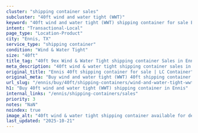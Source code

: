 ```yaml
---
cluster: "shipping container sales"
subcluster: "40ft wind and water tight (WWT)"
keyword: "40ft wind and water tight (WWT) shipping container for sale Ennis, TX"
intent: "Transactional-Local"
page_type: "Location-Product"
city: "Ennis, TX"
service_type: "shipping container"
condition: "Wind & Water Tight"
size: "40ft"
title_tag: "40ft 9ex Wind & Water Tight shipping container Sales in Ennis | LC Container"
meta_description: "40ft wind & water tight shipping container sales in Ennis. Fast delivery, competitive pricing. Serving shipping containers area. Quote ID: 8CO. Call (214) 524-4168 for your free quote today."
original_title: "Ennis 40ft shipping container for sale | LC Container"
original_meta: "Buy wind and water tight (WWT) 40ft shipping container sale with local delivery in Ennis, TX. LC Container — local Since 2003. Request a fast quote today."
url_slug: "/ennis/buy/40ft/shipping-containers/wind-and-water-tight-wwt"
h1: "Buy 40ft wind and water tight (WWT) shipping container in Ennis"
internal_links: "/ennis/shipping-containers/sales"
priority: 3
notes: "NaN"
noindex: true
image_alt: "40ft wind & water tight shipping container available for delivery in Ennis"
last_updated: "2025-10-21"
---
```


<!-- TODO: Add unique city/inventory copy, images, and internal links here. -->

